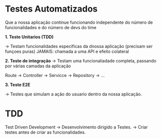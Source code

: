 # Testes Automatizados

Que a nossa aplicação continue funcionando independente do número de funcionalidades e do número de devs do time

**1. Teste Unitarios (TDD)**

-> Testam funcionalidades especificas da dnossa aplicação (precisam ser funçoes puras)
JAMAIS: chamada a uma API e efeito colateral

**2. Teste de integração**
-> Testam uma funcionaliadade completa, passando por várias camadas da aplicação

Route -> Controller -> Servicce -> Repository -> ...

**3. Teste E2E**

-> Testes que simulam a ação do usuario dentro da nossa aplicação.

# TDD

Test Driven Development -> Desenvolvimento dirigido a Testes.
-> Criar testes antes de criar as funcionalidades.



